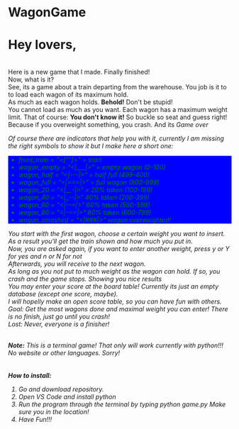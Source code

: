 # WagonGame

<h1>Hey lovers, </h1><br>
Here is a new game that I made. Finally finished!<br>
Now, what is it? <br>
See, its a game about a train departing from the warehouse. You job is it to to load each wagon of its maximum hold. <br>
As much as each wagon holds. <b>Behold!</b> Don't be stupid! <br>
You cannot load as much as you want. Each wagon has a maximum weight limit. That of course: <b> You don't know it!</b>
So buckle so seat and guess right! Because if you overweight something, you crash. And its <i>Game over<i>
<p> Of course there are indicators that help you with it, currently I am missing the right symbols to show it but I make here a short one: </p>
<ul style="background-color: blue; color: green">
<li>	front_train = "<[''']>" = start </li>
<li>		wagon_empty = "<|___|>" = empty wagon (0-100)</li>
<li>		wagon_half = "<|---|>" = half full (499-400)</li>
<li>		wagon_full = "<|===|>" = full wagon (800-999) </li>
<li>		wagon_20 = "<|__-|>" = 20% taken (100-199) </li>
<li>		wagon_40 = "<|_--|>" 40% taken (200-399) </li>
<li>		wagon_60 = "<|--=|>"  60% taken (500-599) </li>
<li>		wagon_80 = "<|-==|>"  80% taken (600-799)</li>
<li>		wagon_smashed = "<|###|>" wagon overweighted!</li>
</ul>

You start with the first wagon, choose a certain weight you want to insert. As a result you'll get the train shown and how much you put in.<br>
Now, you are asked again, if you want to enter another weight, press y or Y for yes and n or N for not <br>
Afterwards, you will receive to the next wagon. <br>
As long as you not put to much weight as the wagon can hold. If so, you crash and the game stops. Showing you nice results <br>
You may enter your score at the board table! Currently its just an empty database (except one score, maybe). <br>
I will hopelly make an open score table, so you can have fun with others. 
<br>
Goal: Get the most wagons done and maximal weight you can enter! There is no finish, just go until you crash!
<br>
Lost: Never, everyone is a finisher!
<br>
<br>

<b>Note:</b> This is a terminal game! That only will work currently with python!!! No website or other languages. Sorry! <br>
<br>
<br>
<b>How to install:</b><br>
1. Go and download repository.
2. Open VS Code and install python
3. Run the program through the terminal by typing <i>python game.py</i>
   Make sure you in the location!
4. Have Fun!!!
